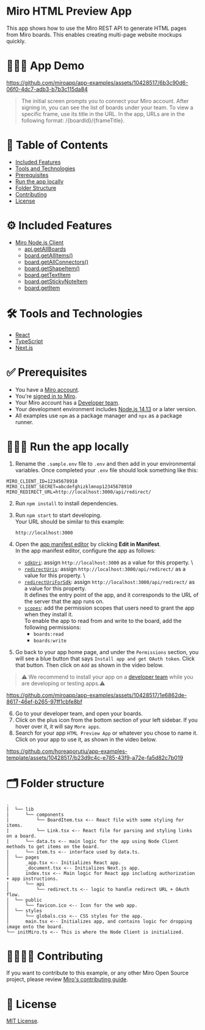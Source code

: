 # Miro HTML Preview App

This app shows how to use the Miro REST API to generate HTML pages from Miro boards. This enables creating multi-page website mockups quickly.

# 👨🏻‍💻 App Demo

https://github.com/miroapp/app-examples/assets/10428517/6b3c90d6-06f0-4dc7-adb3-b7b3c115da84

> The initial screen prompts you to connect your Miro account. After signing in, you can see the list of boards under your team.
> To view a specific frame, use its title in the URL. In the app, URLs are in the following format: /{boardId}/{frameTitle}.

# 📒 Table of Contents

- [Included Features](#features)
- [Tools and Technologies](#tools)
- [Prerequisites](#prerequisites)
- [Run the app locally](#run)
- [Folder Structure](#folder)
- [Contributing](#contributing)
- [License](#license)

# ⚙️ Included Features <a name="features"></a>

- [Miro Node.js Client](https://developers.miro.com/docs/web-sdk-reference)
  - [api.getAllBoards](https://miroapp.github.io/api-clients/classes/index._internal_.Api.html#getAllBoards)
  - [board.getAllItems()](https://miroapp.github.io/api-clients/classes/index.Board.html#getAllItems)
  - [board.getAllConnectors()](https://miroapp.github.io/api-clients/classes/index.Board.html#getAllConnectors)
  - [board.getShapeItem()](https://miroapp.github.io/api-clients/classes/index.Board.html#getShapeItem)
  - [board.getTextItem](https://miroapp.github.io/api-clients/classes/index.Board.html#getTextItem)
  - [board.getStickyNoteItem](https://miroapp.github.io/api-clients/classes/index.Board.html#getStickyNoteItem)
  - [board.getItem](https://miroapp.github.io/api-clients/classes/index.Board.html#getItem)

# 🛠️ Tools and Technologies <a name="tools"></a>

- [React](https://react.dev/)
- [TypeScript](https://www.typescriptlang.org/)
- [Next.js](https://nextjs.org/)

# ✅ Prerequisites <a name="prerequisites"></a>

- You have a [Miro account](https://miro.com/signup/).
- You're [signed in to Miro](https://miro.com/login/).
- Your Miro account has a [Developer team](https://developers.miro.com/docs/create-a-developer-team).
- Your development environment includes [Node.js 14.13](https://nodejs.org/en/download) or a later version.
- All examples use `npm` as a package manager and `npx` as a package runner.

# 🏃🏽‍♂️ Run the app locally <a name="run"></a>

1. Rename the `.sample.env` file to `.env` and then add in your environmental variables. Once completed your `.env` file should
   look something like this:

```
MIRO_CLIENT_ID=12345678910
MIRO_CLIENT_SECRET=abcdefghizklmnop12345678910
MIRO_REDIRECT_URL=http://localhost:3000/api/redirect/
```

2. Run `npm install` to install dependencies.
3. Run `npm start` to start developing. \
   Your URL should be similar to this example:
   ```
   http://localhost:3000
   ```
4. Open the [app manifest editor](https://developers.miro.com/docs/manually-create-an-app#step-2-configure-your-app-in-miro) by clicking **Edit in Manifest**. \
   In the app manifest editor, configure the app as follows:

   - [`sdkUri`](https://developers.miro.com/docs/app-manifest#sdkuri): assign `http://localhost:3000` as a value for this property. \
   - [`redirectUris`](https://developers.miro.com/docs/app-manifest?utm_source=app_manifest_editor#redirecturis): assign `http://localhost:3000/api/redirect/` as a value for this property. \
   - [`redirectUriForSdk`](https://developers.miro.com/docs/app-manifest?utm_source=app_manifest_editor#redirecturiforsdk): assign `http://localhost:3000/api/redirect/` as a value for this property. \
     It defines the entry point of the app, and it corresponds to the URL of the server that the app runs on.
   - [`scopes`](https://developers.miro.com/docs/app-manifest#scopes): add the permission scopes that users need to grant the app when they install it. \
     To enable the app to read from and write to the board, add the following permissions:
     - `boards:read`
     - `boards:write`

5. Go back to your app home page, and under the `Permissions` section, you will see a blue button that says `Install app and get OAuth token`. Click that button. Then click on `Add` as shown in the video below.

> ⚠️ We recommend to install your app on a [developer team](https://developers.miro.com/docs/create-a-developer-team) while you are developing or testing apps.⚠️

https://github.com/miroapp/app-examples/assets/10428517/1e6862de-8617-46ef-b265-97ff1cbfe8bf

6. Go to your developer team, and open your boards.
7. Click on the plus icon from the bottom section of your left sidebar. If you hover over it, it will say `More apps`.
8. Search for your app `HTML Preview App` or whatever you chose to name it. Click on your app to use it, as shown in the video below.

https://github.com/horeaporutiu/app-examples-template/assets/10428517/b23d9c4c-e785-43f9-a72e-fa5d82c7b019

# 🗂️ Folder structure <a name="folder"></a>

```
.
│  └── lib
|      └── components
|          └── BoardItem.tsx <-- React file with some styling for items.
|          └── Link.tsx <-- React file for parsing and styling links on a board.
|      └── data.ts <-- main logic for the app using Node Client methods to get items on the board.
|      └── item.ts <-- interface used by data.ts.
│  └── pages
│      _app.tsx <-- Initializes React app.
│      _document.tsx <-- Initializes Next.js app.
│      index.tsx <-- Main logic for React app including authorization + app instructions.
│      └── api
│          └── redirect.ts <-- logic to handle redirect URL + OAuth flow.
│  └── public
│      └── favicon.ico <-- Icon for the web app.
│  └── styles
│      └── globals.css <-- CSS styles for the app.
│      main.tsx <-- Initializes app, and contains logic for dropping image onto the board.
└── initMiro.ts <-- This is where the Node Client is initialized.
```

# 🫱🏻‍🫲🏽 Contributing <a name="contributing"></a>

If you want to contribute to this example, or any other Miro Open Source project, please review [Miro's contributing guide](https://github.com/miroapp/app-examples/blob/main/CONTRIBUTING.md).

# 🪪 License <a name="license"></a>

[MIT License](https://github.com/miroapp/app-examples/blob/main/LICENSE).

